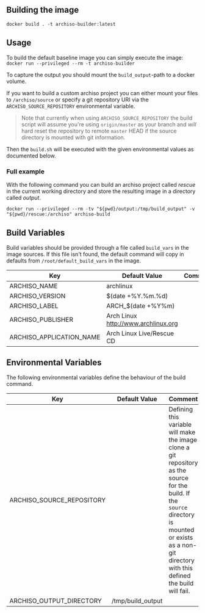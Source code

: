 ## Building the image

`docker build . -t archiso-builder:latest`

## Usage

To build the default baseline image you can simply execute the image: `docker run --privileged --rm -t archiso-builder`

To capture the output you should mount the `build_output`-path to a docker volume.

If you want to build a custom archiso project you can either mount your files to `/archiso/source` or specify a git repository URI via the `ARCHISO_SOURCE_REPOSITORY` environmental variable. 

> Note that currently when using `ARCHISO_SOURCE_REPOSITORY` the build script will assume you're using `origin/master` as your branch and *will* hard reset the repository to remote `master` HEAD if the source directory is mounted with git information.

Then the `build.sh` will be executed with the given environmental values as documented below.

### Full example

With the following command you can build an archiso project called *rescue* in the current working directory and store the resulting image in a directory called *output*.

`docker run --privileged --rm -tv "${pwd}/output:/tmp/build_output" -v "${pwd}/rescue:/archiso" archiso-build`

## Build Variables

Build variables should be provided through a file called `build_vars` in the image sources. If this file isn't found, the default command will copy in defaults from `/root/default_build_vars` in the image.

| Key | Default Value | Comment |
| --- | ------------- | ------- |
| ARCHISO_NAME | archlinux | |
| ARCHISO_VERSION | $(date +%Y.%m.%d) | |
| ARCHISO_LABEL | ARCH_$(date +%Y%m) | |
| ARCHISO_PUBLISHER | Arch Linux <http://www.archlinux.org> | |
| ARCHISO_APPLICATION_NAME | Arch Linux Live/Rescue CD | |

## Environmental Variables

The following environmental variables define the behaviour of the build command.

| Key | Default Value | Comment |
| --- | ------------- | ------- |
| ARCHISO_SOURCE_REPOSITORY | <undefined> | Defining this variable will make the image clone a git repository as the source for the build. If the `source` directory is mounted or exists as a non-git directory with this defined the build will fail.
| ARCHISO_OUTPUT_DIRECTORY | /tmp/build_output |
